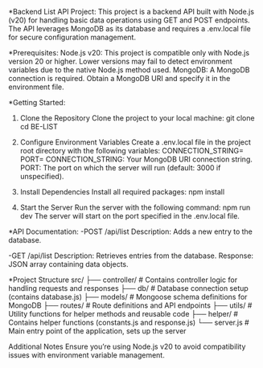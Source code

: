 *Backend List API Project:
This project is a backend API built with Node.js (v20) for handling basic data operations using GET and POST endpoints. The API leverages MongoDB as its database and requires a .env.local file for secure configuration management.

*Prerequisites:
Node.js v20: This project is compatible only with Node.js version 20 or higher. Lower versions may fail to detect environment variables due to the native Node.js method used.
MongoDB: A MongoDB connection is required. Obtain a MongoDB URI and specify it in the environment file.

*Getting Started:
1. Clone the Repository
Clone the project to your local machine:
git clone <your-repository-url>
cd BE-LIST

2. Configure Environment Variables
Create a .env.local file in the project root directory with the following variables:
CONNECTION_STRING=<your-mongodb-connection-string>
PORT=<your-port-number>
CONNECTION_STRING: Your MongoDB URI connection string.
PORT: The port on which the server will run (default: 3000 if unspecified).

3. Install Dependencies
Install all required packages:
npm install

4. Start the Server
Run the server with the following command:
npm run dev
The server will start on the port specified in the .env.local file.

*API Documentation:
-POST /api/list
 Description: Adds a new entry to the database.

-GET /api/list
 Description: Retrieves entries from the database.
 Response: JSON array containing data objects.

*Project Structure
     src/
        ├── controller/       # Contains controller logic for handling requests and responses
        ├── db/               # Database connection setup (contains database.js)
        ├── models/           # Mongoose schema definitions for MongoDB
        ├── routes/           # Route definitions and API endpoints
        ├── utils/            # Utility functions for helper methods and reusable code
        ├── helper/           # Contains helper functions (constants.js and response.js)
        └── server.js         # Main entry point of the application, sets up the server

Additional Notes
Ensure you’re using Node.js v20 to avoid compatibility issues with environment variable management.